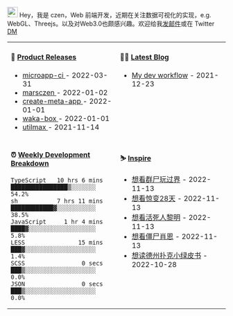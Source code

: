 
<img src="https://github.com/marsczen/marsczen/blob/master/octocat.gif" alt="hey" width="24"> Hey，我是 czen，Web 前端开发，近期在关注数据可视化的实现，e.g. WebGL、Threejs。以及对Web3.0也颇感兴趣。欢迎给我[发邮件](mailto:pealstyle@gmail.com)或在 Twitter [DM](https://twitter.com/ac_czen)

<table width="800px">
<tr>
<td valign="top" width="50%">

#### 🌾 <a href="https://github.com/marsczen/marsczen/blob/master/releases.md" target="_blank">Product Releases</a>

<!-- recent_releases starts -->
* <a href='https://github.com/marsczen/microapp-ci/releases/tag/v0.0.2' target='_blank'>microapp-ci </a> - 2022-03-31
* <a href='https://github.com/marsczen/marsczen/releases/tag/v0.0.1' target='_blank'>marsczen </a> - 2022-01-02
* <a href='https://github.com/marsczen/create-meta-app/releases/tag/v0.0.4' target='_blank'>create-meta-app </a> - 2022-01-01
* <a href='https://github.com/marsczen/waka-box/releases/tag/v3.0.1' target='_blank'>waka-box </a> - 2022-01-01
* <a href='https://github.com/marsczen/utilmax/releases/tag/v1.0.6' target='_blank'>utilmax </a> - 2021-11-14
<!-- recent_releases ends -->

</td>
<td valign="top" width="50%">

#### 🧗‍♂️ <a href="https://github.com/marsczen/blog/issues" target="_blank">Latest Blog</a>

<!-- blog starts -->
* <a href='https://www.github.com/marsczen/blog/issues/1' target='_blank'>My dev workflow</a> - 2021-12-23
<!-- blog ends -->

</td>
</tr>
<tr>
<td valign="top" width="50%">

#### ⏰  <a href="https://gist.github.com/marsczen/0c39a3e7b4a372c6cff4a8714271308c" target="_blank">Weekly Development Breakdown</a>

<!-- code_time starts -->

```text
TypeScript   10 hrs 6 mins  ████████████████▒░░░░░░░  54.2%
sh           7 hrs 11 mins  ████████████▓░░░░░░░░░░░  38.5%
JavaScript     1 hr 4 mins  ████▓░░░░░░░░░░░░░░░░░░░   5.8%
LESS               15 mins  ███▓░░░░░░░░░░░░░░░░░░░░   1.4%
SCSS                0 secs  ███▒░░░░░░░░░░░░░░░░░░░░   0.0%
JSON                0 secs  ███▒░░░░░░░░░░░░░░░░░░░░   0.0%
```

<!-- code_time ends -->

</td>
<td valign="top" width="50%">

#### ⛷️ <a href="https://www.douban.com/people/yushangyuzui/" target="_blank">Inspire</a>

<!-- douban starts -->
* <a href='http://movie.douban.com/subject/1300377/' target='_blank'>想看群尸玩过界</a> - 2022-11-13
* <a href='http://movie.douban.com/subject/1306421/' target='_blank'>想看惊变28天</a> - 2022-11-13
* <a href='http://movie.douban.com/subject/1309088/' target='_blank'>想看活死人黎明</a> - 2022-11-13
* <a href='http://movie.douban.com/subject/1308755/' target='_blank'>想看僵尸肖恩</a> - 2022-11-13
* <a href='https://book.douban.com/subject/25976937/' target='_blank'>想读德州扑克小绿皮书</a> - 2022-10-28
<!-- douban ends -->

</td>
  </tr>
  </table>
